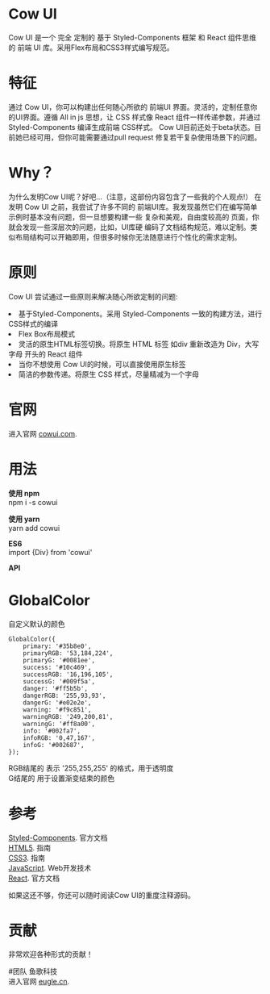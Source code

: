 # Cow UI
Cow UI 是一个 完全 定制的 基于 Styled-Components 框架 和 React 组件思维的 前端 UI 库。采用Flex布局和CSS3样式编写规范。


# 特征
通过 Cow UI，你可以构建出任何随心所欲的 前端UI 界面。灵活的，定制任意你的UI界面。遵循 All in js 思想，让 CSS 样式像 React 组件一样传递参数，并通过 Styled-Components 编译生成前端 CSS样式。
Cow UI目前还处于beta状态。目前她已经可用，但你可能需要通过pull request 修复若干复杂使用场景下的问题。


# Why？
为什么发明Cow UI呢？好吧...（注意，这部份内容包含了一些我的个人观点!）
在发明 Cow UI 之前，我尝试了许多不同的 前端UI库。我发现虽然它们在编写简单示例时基本没有问题，但一旦想要构建一些 复杂和美观，自由度较高的 页面，你就会发现一些深层次的问题，比如，UI库硬 编码了文档结构规范，难以定制。类似布局结构可以开箱即用，但很多时候你无法随意进行个性化的需求定制。


# 原则
Cow UI 尝试通过一些原则来解决随心所欲定制的问题:
<li>基于Styled-Components。采用 Styled-Components 一致的构建方法，进行CSS样式的编译</li>
<li>Flex Box布局模式</li>
<li>灵活的原生HTML标签切换。将原生 HTML 标签 如div 重新改造为 Div，大写字母 开头的 React 组件</li>
<li>当你不想使用 Cow UI的时候，可以直接使用原生标签</li>
<li>简洁的参数传递。将原生 CSS 样式，尽量精减为一个字母</li>


# 官网
进入官网 [cowui.com](http://cowui.com/). 

# 用法

**使用 npm**  
npm i -s cowui

**使用 yarn**  
yarn add cowui

**ES6**  
import {Div} from 'cowui'

**API**  
# GlobalColor  

自定义默认的颜色  
```
GlobalColor({  
	primary: '#35b8e0',  
	primaryRGB: '53,184,224',  
	primaryG: '#0081ee',  
	success: '#10c469',  
	successRGB: '16,196,105',  
	successG: '#009f5a',   
	danger: '#ff5b5b',  
	dangerRGB: '255,93,93',
	dangerG: '#e02e2e',
	warning: '#f9c851',
	warningRGB: '249,200,81',
	warningG: '#ff8a00',
	info: '#002fa7',
	infoRGB: '0,47,167',
	infoG: '#002687',
}); 
```

RGB结尾的 表示 '255,255,255' 的格式，用于透明度  
G结尾的 用于设置渐变结束的颜色  

# 参考
[Styled-Components](https://www.styled-components.com/). 官方文档  
[HTML5](https://developer.mozilla.org/zh-CN/docs/Web/Guide/HTML/HTML5). 指南  
[CSS3](https://developer.mozilla.org/zh-CN/docs/Web/Guide/CSS/Getting_started). 指南  
[JavaScript](https://developer.mozilla.org/zh-CN/docs/Web). Web开发技术  
[React](https://reactjs.org/). 官方文档  

如果这还不够，你还可以随时阅读Cow UI的重度注释源码。


# 贡献
非常欢迎各种形式的贡献！

#团队
鱼歌科技  
进入官网 [eugle.cn](http://eugle.cn/). 
